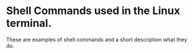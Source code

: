 # Shell Commands used in the Linux terminal.

These are examples of shell commands and a short description what they do.

